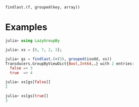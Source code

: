     findlast.(f, grouped(key, array))

# Examples

```julia
julia> using LazyGroupBy

julia> xs = [0, 7, 2, 3];

julia> gs = findlast.(<(5), grouped(isodd, xs))
Transducers.GroupByViewDict{Bool,Int64,…} with 2 entries:
  false => 3
  true  => 4

julia> xs[gs[false]]
2

julia> xs[gs[true]]
3
```
